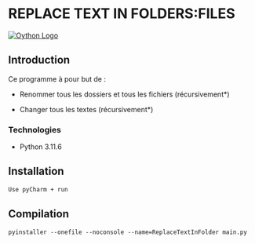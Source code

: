 # REPLACE TEXT IN FOLDERS:FILES
[![Oython Logo](https://www.vectorlogo.zone/logos/python/python-vertical.svg)](https://www.python.org/)
## Introduction

Ce programme à pour but de :

- Renommer tous les dossiers et tous les fichiers (récursivement*)

- Changer tous les textes (récursivement*)


### Technologies
- Python 3.11.6

## Installation
``` bash
Use pyCharm + run
```

## Compilation
```
pyinstaller --onefile --noconsole --name=ReplaceTextInFolder main.py
```

